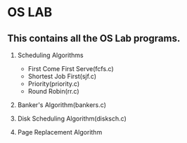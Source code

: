 # OS LAB

## This contains all the OS Lab programs.
1. Scheduling Algorithms  
    - First Come First Serve(fcfs.c)
    - Shortest Job First(sjf.c)
    - Priority(priority.c)
    - Round Robin(rr.c) 

2. Banker's Algorithm(bankers.c)

3. Disk Scheduling Algorithm(disksch.c)

4. Page Replacement Algorithm